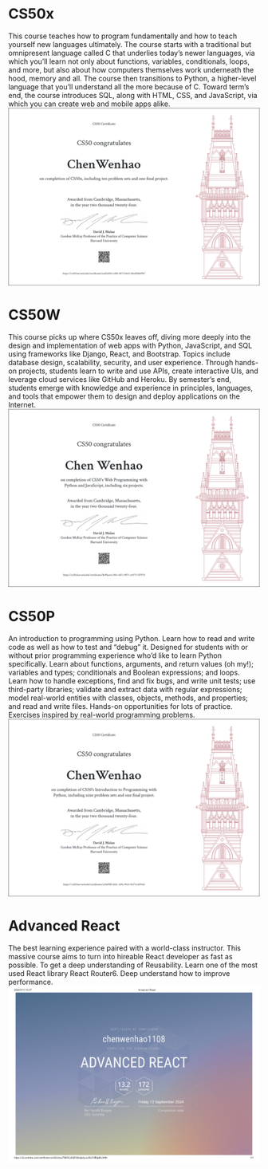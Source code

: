# CS50x

This course teaches how to program fundamentally and how to teach yourself new languages ultimately. The course starts with a traditional but omnipresent language called C that underlies today’s newer languages, via which you’ll learn not only about functions, variables, conditionals, loops, and more, but also about how computers themselves work underneath the hood, memory and all. The course then transitions to Python, a higher-level language that you’ll understand all the more because of C. Toward term’s end, the course introduces SQL, along with HTML, CSS, and JavaScript, via which you can create web and mobile apps alike.
![CS50x-certificate](Harvard-CS50x.png)

# CS50W

This course picks up where CS50x leaves off, diving more deeply into the design and implementation of web apps with Python, JavaScript, and SQL using frameworks like Django, React, and Bootstrap. Topics include database design, scalability, security, and user experience. Through hands-on projects, students learn to write and use APIs, create interactive UIs, and leverage cloud services like GitHub and Heroku. By semester’s end, students emerge with knowledge and experience in principles, languages, and tools that empower them to design and deploy applications on the Internet.
![CS50W-certificate](Harvard-CS50W.png)

# CS50P

An introduction to programming using Python. Learn how to read and write code as well as how to test and “debug” it. Designed for students with or without prior programming experience who’d like to learn Python specifically. Learn about functions, arguments, and return values (oh my!); variables and types; conditionals and Boolean expressions; and loops. Learn how to handle exceptions, find and fix bugs, and write unit tests; use third-party libraries; validate and extract data with regular expressions; model real-world entities with classes, objects, methods, and properties; and read and write files. Hands-on opportunities for lots of practice. Exercises inspired by real-world programming problems.
![CS50P-certificate](Harvard-CS50P.png)

# Advanced React

The best learning experience paired with a world-class instructor. This massive course aims to turn into hireable React developer as fast as possible.
To get a deep understanding of Reusability.
Learn one of the most used React library React Router6.
Deep understand how to improve performance.
[![Advanced React](<Scrimba-Advanced React.png>)](https://v2.scrimba.com/certificate-cert24zAwJ78kRCpKjE1HxUpAyuUXUKYB3pNb3f4H)
